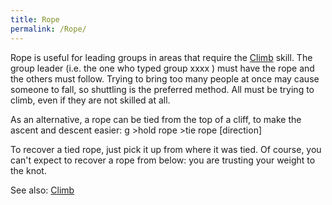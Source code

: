 ```yaml
---
title: Rope
permalink: /Rope/
---
```


Rope is useful for leading groups in areas that require the
[Climb](Climb "wikilink") skill. The group leader (i.e. the one who
typed group xxxx ) must have the rope and the others must follow. Trying
to bring too many people at once may cause someone to fall, so shuttling
is the preferred method. All must be trying to climb, even if they are
not skilled at all.

As an alternative, a rope can be tied from the top of a cliff, to make
the ascent and descent easier: <nowiki>g \>hold rope \>tie rope
\[direction\]

</pre>

To recover a tied rope, just pick it up from where it was tied. Of
course, you can't expect to recover a rope from below: you are trusting
your weight to the knot.

See also: [Climb](Climb "wikilink")